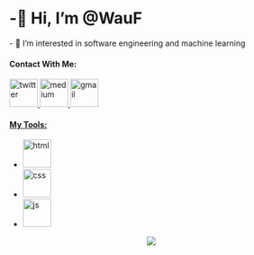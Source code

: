 <h1> -👋 Hi, I’m @WauF </h1>
- 👀 I’m interested in software engineering and machine learning

<h4> Contact With Me: </h4>
<a href="https://twitter.com/AhmetEmreKurt4" target="_blank"> <img src="https://upload.wikimedia.org/wikipedia/commons/4/4f/Twitter-logo.svg" alt="twitter" height=50 width=50> </a>
<a href="https://medium.com/@akurtt" target="_blank"> <img src="https://play-lh.googleusercontent.com/hB9t3Z-mi284_49HA3nAuhO-W5Cyhje7r2P9McdgORoVCd-0SV54c12NMQWLHnqALw" alt="medium" height=50 width=50>
<a href="mailto:akurtt2534@gmail.com"> <img src="https://1000logos.net/wp-content/uploads/2021/05/Gmail-logo.png" alt="gmail" height=50>
<h4>My Tools:</h4> 
  <ul>
      <li>
          <a href="https://github.com/WauF" target="_blank"> <img src="https://www.offidocs.com/imageswebp/logohtmlhtml5.jpg.webp" alt="html" height=50 width=50> </a>
       </li>
    <li> <a href="https://github.com/WauF" target="_blank"> <img src="https://cdn.pixabay.com/photo/2017/08/05/11/16/logo-2582747_1280.png" alt="css" height=50 width=50> </a> </li>
    <li> <a href="https://github.com/WauF" target="_blank"> <img src="https://seeklogo.com/images/O/ottawa-js-logo-394DB38073-seeklogo.com.png" alt="js" height=50 width=50> </a> </li>
  </ul>
  
  <p align="center">
    <img src="https://github-readme-stats.vercel.app/api?username=WauF&hide=contribs,prs&theme=dark)"
  </p>
